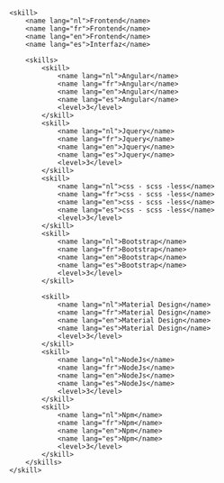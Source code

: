 		<skill>
			<name lang="nl">Frontend</name>
			<name lang="fr">Frontend</name>
			<name lang="en">Frontend</name>
			<name lang="es">Interfaz</name>

			<skills>
				<skill>
					<name lang="nl">Angular</name>
					<name lang="fr">Angular</name>
					<name lang="en">Angular</name>
					<name lang="es">Angular</name>
					<level>3</level>
				</skill>
				<skill>
					<name lang="nl">Jquery</name>
					<name lang="fr">Jquery</name>
					<name lang="en">Jquery</name>
					<name lang="es">Jquery</name>
					<level>3</level>
				</skill>
				<skill>
					<name lang="nl">css - scss -less</name>
					<name lang="fr">css - scss -less</name>
					<name lang="en">css - scss -less</name>
					<name lang="es">css - scss -less</name>
					<level>3</level>
				</skill>
				<skill>
					<name lang="nl">Bootstrap</name>
					<name lang="fr">Bootstrap</name>
					<name lang="en">Bootstrap</name>
					<name lang="es">Bootstrap</name>
					<level>3</level>
				</skill>

				<skill>
					<name lang="nl">Material Design</name>
					<name lang="fr">Material Design</name>
					<name lang="en">Material Design</name>
					<name lang="es">Material Design</name>
					<level>3</level>
				</skill>
				<skill>
					<name lang="nl">NodeJs</name>
					<name lang="fr">NodeJs</name>
					<name lang="en">NodeJs</name>
					<name lang="es">NodeJs</name>
					<level>3</level>
				</skill>
				<skill>
					<name lang="nl">Npm</name>
					<name lang="fr">Npm</name>
					<name lang="en">Npm</name>
					<name lang="es">Npm</name>
					<level>3</level>
				</skill>
			</skills>
		</skill>
